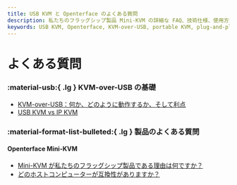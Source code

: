 ```yaml
---
title: USB KVM と Openterface のよくある質問
description: 私たちのフラッグシップ製品 Mini-KVM の詳細な FAQ、技術仕様、使用方法ガイド、トラブルシューティングのヒントをカバーします。
keywords: USB KVM, Openterface, KVM-over-USB, portable KVM, plug-and-play KVM, network-free KVM, headless device control, IT solutions, troubleshooting, Openterface products
---
```


# よくある質問

### :material-usb:{ .lg } KVM-over-USB の基礎

- [KVM-over-USB：何か、どのように動作するか、そして利点](/faq/kvm-over-usb#what-is-kvm-over-usb)
- [USB KVM vs IP KVM](/faq/kvm-over-usb#usb-vs-ip)

### :material-format-list-bulleted:{ .lg } 製品のよくある質問

#### **Openterface Mini-KVM**

- [Mini-KVM が私たちのフラッグシップ製品である理由は何ですか？](/product/minikvm/faq#flagship-product)
- [どのホストコンピューターが互換性がありますか？](/product/minikvm/faq#mini-kvm-host-compatibility)
